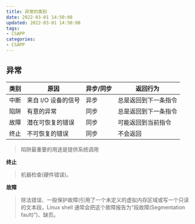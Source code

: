 ```yaml
---
title: 异常的类别
date: 2022-03-01 14:50:08
updated: 2022-03-01 14:50:08
tags:
- CSAPP
categories:
- CSAPP
---
```


## 异常
| 类别 | 原因 | 异步/同步 | 返回行为 |
| ---- | ---- | ---- | ---- |
| 中断 | 来自 I/O 设备的信号 | 异步 | 总是返回到下一条指令 |
| 陷阱 | 有意的异常 | 同步 | 总是返回到下一条指令 |
| 故障 | 潜在可恢复的错误 | 同步 | 可能返回到当前指令 |
| 终止 | 不可恢复的错误 | 同步 | 不会返回 |

> 陷阱最重要的用途是提供系统调用

**终止**
> 机器检查(硬件错误)。

**故障**
> 除法错误、一般保护故障(引用了一个未定义的虚拟内存区域或写一个只读的文本段，Linux shell 通常会把这个故障报告为“段故障(Segmentation fault)”)、缺页。
